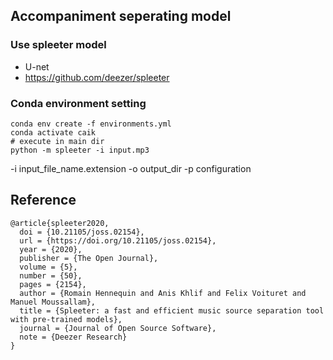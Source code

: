 ## Accompaniment seperating model
### Use spleeter model
- U-net
- https://github.com/deezer/spleeter

### Conda environment setting
```
conda env create -f environments.yml
conda activate caik
# execute in main dir
python -m spleeter -i input.mp3
```
-i input_file_name.extension -o output_dir -p configuration

##
## Reference
```
@article{spleeter2020,
  doi = {10.21105/joss.02154},
  url = {https://doi.org/10.21105/joss.02154},
  year = {2020},
  publisher = {The Open Journal},
  volume = {5},
  number = {50},
  pages = {2154},
  author = {Romain Hennequin and Anis Khlif and Felix Voituret and Manuel Moussallam},
  title = {Spleeter: a fast and efficient music source separation tool with pre-trained models},
  journal = {Journal of Open Source Software},
  note = {Deezer Research}
}
```
